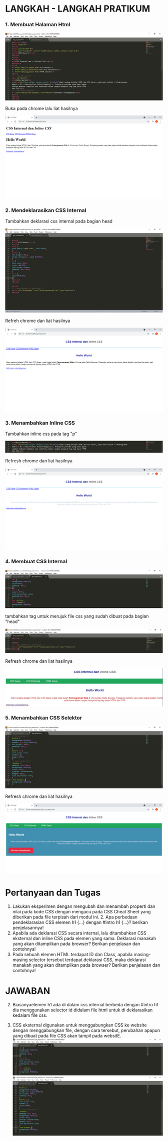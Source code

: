 # LANGKAH - LANGKAH PRATIKUM

### 1. Membuat Halaman Html

![](Photo/1.PNG)

Buka pada chrome lalu liat hasilnya

![](Photo/2.PNG)

### 2. Mendeklarasikan CSS Internal

Tambahkan deklarasi css internal pada bagian head

![](Photo/3.PNG)

Refreh chrome dan liat hasilnya

![](Photo/4.PNG)

### 3. Menambahkan Inline CSS

Tambahkan inline css pada tag "p"
  
 ![](Photo/5.PNG)
 
 Refresh chrome dan liat hasilnya
 
 ![](Photo/6.PNG)
 
 ### 4. Membuat CSS Internal
 
 ![](Photo/7.PNG)
 
 tambahkan tag <link> untuk merujuk file css yang sudah dibuat pada bagian "head"
  
  ![](Photo/8.PNG)
  
  Refresh chrome dan liat hasilnya
  
  ![](Photo/9.PNG)
  
  ### 5. Menambahkan CSS Selektor
  
  ![](Photo/10.PNG)
  
  Refresh chrome dan liat hasilnya
  
  ![](Photo/11.PNG)
  
  # Pertanyaan dan Tugas 
1. Lakukan eksperimen dengan mengubah dan menambah properti dan nilai pada kode CSS dengan mengacu pada CSS Cheat Sheet yang diberikan pada file terpisah dari modul ini. 2. Apa perbedaan pendeklarasian CSS elemen h1 {...} dengan #intro h1 {...}? berikan penjelasannya! 
3. Apabila ada deklarasi CSS secara internal, lalu ditambahkan CSS eksternal dan inline CSS pada elemen yang sama. Deklarasi manakah yang akan ditampilkan pada browser? Berikan penjelasan dan contohnya! 
4. Pada sebuah elemen HTML terdapat ID dan Class, apabila masing-masing selector tersebut terdapat deklarasi CSS, maka deklarasi manakah yang akan ditampilkan pada browser? Berikan penjelasan dan contohnya!

# JAWABAN

2. Biasanyaelemen h1 ada di dalam css internal berbeda dengan #intro h1 dia menggunakan selector id didalam file html untuk di deklarasikan kedalam file css.

3.  CSS eksternal digunakan untuk menggabungkan CSS ke website dengan menggabungkan file, dengan cara tersebut, perubahan apapun yang dibuat pada file CSS akan tampil pada websitE.
![](Photo/7.PNG)
![](Photo/10.PNG)

  
  


